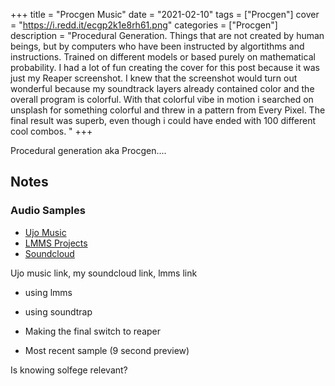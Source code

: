 +++
title = "Procgen Music"
date = "2021-02-10"
tags = ["Procgen"]
cover = "https://i.redd.it/ecgp2k1e8rh61.png"
categories = ["Procgen"]
description = "Procedural Generation. Things that are not created by human beings, but by computers who have been instructed by algortithms and instructions. Trained on different models or based purely on mathematical probability. I had a lot of fun creating the cover for this post because it was just my Reaper screenshot. I knew that the screenshot would turn out wonderful because my soundtrack layers already contained color and the overall program is colorful. With that colorful vibe in motion i searched on unsplash for something colorful and threw in a pattern from Every Pixel. The final result was superb, even though i could have ended with 100 different cool combos. "
+++

Procedural generation aka Procgen....

## Notes

### Audio Samples

- [Ujo Music](https://ujomusic.com/portal/musicgroup/849)
- [LMMS Projects](https://lmms.io/lsp/?action=browse&user=33nanoseconds)
- [Soundcloud](https://soundcloud.com/user-354894979)

Ujo music link, my soundcloud link, lmms link

- using lmms
- using soundtrap
- Making the final switch to reaper

- Most recent sample (9 second preview)

Is knowing solfege relevant?



